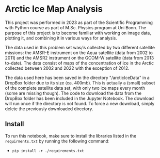 # Arctic Ice Map Analysis

This project was performed in 2023 as part of the Scientific Programming with Python course as part of M.Sc. Physics program at Uni Bonn. The purpose of this project is to become familiar with working on image data, plotting it, and combining it in various ways for analysis.

The data used in this problem set was/is collected by two different satellite missions: the AMSR-E instrument on the Aqua satellite (data from 2002 to 2011) and the AMSR2 instrument on the GCOM-W satellite (data from 2013 to-date). 
The data consist of maps of the concentration of ice in the Arctic collected between 2002 and 2022 with the exception of 2012.

The data used here has been saved in the directory "/arcticIceData" in a DropBox folder due to its size (ca. 400mb). This is actually a (small) subset of the complete satellite data set, with only two ice maps every month (some are missing though). The code to download the data from the DropBox folder has been included in the Jupyter Notebook.
The download will run once if the directory is not found. To force a new download, simply delete the previously downloaded directory.

## Install
To run this notebook, make sure to install the libraries listed in the ``requirments.txt`` by running the following command:
- ``pip install -r ./requirements.txt``
